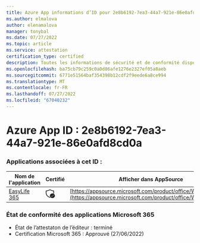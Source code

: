 ```yaml
---
title: Azure App informations d’ID pour 2e8b6192-7ea3-44a7-921e-86e0afd8cd0a
ms.author: elmalova
author: elenamalova
manager: tonybal
ms.date: 07/27/2022
ms.topic: article
ms.service: attestation
certification_type: certified
description: Toutes les informations de sécurité et de conformité disponibles pour 2e8b6192-7ea3-44a7-921e-86e0afd8cd0a.
ms.openlocfilehash: ba75cb79c259c0a0d86afe1276e2327ef05a8aeb
ms.sourcegitcommit: 6771e51564baf354398b12cdf2f9eede6a8ce994
ms.translationtype: MT
ms.contentlocale: fr-FR
ms.lasthandoff: 07/27/2022
ms.locfileid: "67040232"
---
```

# <a name="azure-app-id-2e8b6192-7ea3-44a7-921e-86e0afd8cd0a"></a>Azure App ID : 2e8b6192-7ea3-44a7-921e-86e0afd8cd0a


### <a name="apps-associated-with-this-id"></a>Applications associées à cet ID :
| **Nom de l'application** | **Certifié** | **Afficher dans AppSource** |
|--------------|---------------|-----------------------|
| [EasyLife 365](../forward/WA200003697.md) | <img alt="Certified application badge" src="../media/certified-badge.png" height="25" width="25" /> | [https://appsource.microsoft.com/product/office/WA200003697](https://appsource.microsoft.com/product/office/WA200003697) |

### <a name="microsoft-365-app-compliance-status"></a>État de conformité des applications Microsoft 365
- État de l’attestaton de l’éditeur : terminé
- Certification Microsoft 365 : Approuvé (27/06/2022)
